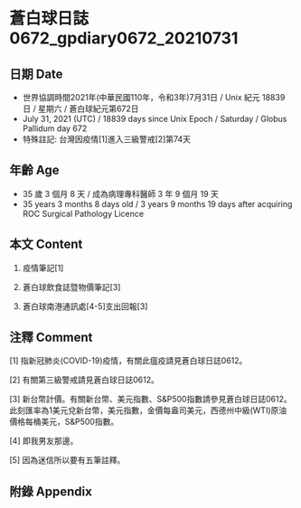 [_metadata_:encoding]: - "utf-8"
[_metadata_:language]: - "zh-Hant-TW"
[_metadata_:fileformat]: - "markdown"
[_metadata_:MIME_type]: - "text/plain"
[_metadata_:markdown_version]: - "commonmark version 0.29"
[_metadata_:markdown_spec]: - "https://spec.commonmark.org/0.29/"

# 蒼白球日誌0672_gpdiary0672_20210731 #

## 日期 Date ##

* 世界協調時間2021年(中華民國110年，令和3年)7月31日 / Unix 紀元 18839 日 / 星期六 / 蒼白球紀元第672日
* July 31, 2021 (UTC) / 18839 days since Unix Epoch / Saturday / Globus Pallidum day 672
* 特殊註記: 台灣因疫情[1]進入三級警戒[2]第74天

## 年齡 Age ##

* 35 歲 3 個月 8 天 / 成為病理專科醫師 3 年 9 個月 19 天
* 35 years 3 months 8 days old / 3 years 9 months 19 days after acquiring ROC Surgical Pathology Licence

## 本文 Content ##

1. 疫情筆記[1]

    
2. 蒼白球飲食誌暨物價筆記[3]

    
3. 蒼白球南港通訊處[4-5]支出回報[3]

    

## 注釋 Comment ##

[1] 指新冠肺炎(COVID-19)疫情，有關此瘟疫請見蒼白球日誌0612。


[2] 有關第三級警戒請見蒼白球日誌0612。


[3] 新台幣計價。有關新台幣、美元指數、S&P500指數請參見蒼白球日誌0612。此刻匯率為1美元兌新台幣，美元指數，金價每盎司美元，西德州中級(WTI)原油價格每桶美元，S&P500指數。


[4] 即我男友那邊。


[5] 因為迷信所以要有五筆註釋。



## 附錄 Appendix ##

